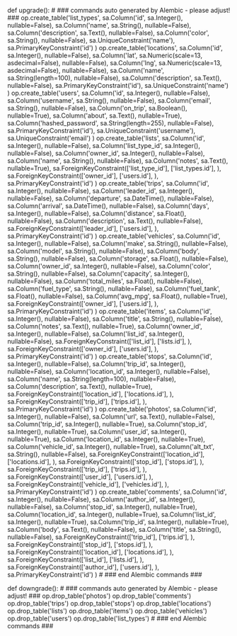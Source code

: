 
def upgrade():
    # ### commands auto generated by Alembic - please adjust! ###
    op.create_table('list_types',
    sa.Column('id', sa.Integer(), nullable=False),
    sa.Column('name', sa.String(), nullable=False),
    sa.Column('description', sa.Text(), nullable=False),
    sa.Column('color', sa.String(), nullable=False),
    sa.UniqueConstraint('name'),
    sa.PrimaryKeyConstraint('id')
    )
    op.create_table('locations',
    sa.Column('id', sa.Integer(), nullable=False),
    sa.Column('lat', sa.Numeric(scale=13, asdecimal=False), nullable=False),
    sa.Column('lng', sa.Numeric(scale=13, asdecimal=False), nullable=False),
    sa.Column('name', sa.String(length=100), nullable=False),
    sa.Column('description', sa.Text(), nullable=False),
    sa.PrimaryKeyConstraint('id'),
    sa.UniqueConstraint('name')
    )
    op.create_table('users',
    sa.Column('id', sa.Integer(), nullable=False),
    sa.Column('username', sa.String(), nullable=False),
    sa.Column('email', sa.String(), nullable=False),
    sa.Column('on_trip', sa.Boolean(), nullable=True),
    sa.Column('about', sa.Text(), nullable=True),
    sa.Column('hashed_password', sa.String(length=255), nullable=False),
    sa.PrimaryKeyConstraint('id'),
    sa.UniqueConstraint('username'),
    sa.UniqueConstraint('email')
    )
    op.create_table('lists',
    sa.Column('id', sa.Integer(), nullable=False),
    sa.Column('list_type_id', sa.Integer(), nullable=False),
    sa.Column('owner_id', sa.Integer(), nullable=False),
    sa.Column('name', sa.String(), nullable=False),
    sa.Column('notes', sa.Text(), nullable=True),
    sa.ForeignKeyConstraint(['list_type_id'], ['list_types.id'], ),
    sa.ForeignKeyConstraint(['owner_id'], ['users.id'], ),
    sa.PrimaryKeyConstraint('id')
    )
    op.create_table('trips',
    sa.Column('id', sa.Integer(), nullable=False),
    sa.Column('leader_id', sa.Integer(), nullable=False),
    sa.Column('departure', sa.DateTime(), nullable=False),
    sa.Column('arrival', sa.DateTime(), nullable=False),
    sa.Column('days', sa.Integer(), nullable=False),
    sa.Column('distance', sa.Float(), nullable=False),
    sa.Column('description', sa.Text(), nullable=False),
    sa.ForeignKeyConstraint(['leader_id'], ['users.id'], ),
    sa.PrimaryKeyConstraint('id')
    )
    op.create_table('vehicles',
    sa.Column('id', sa.Integer(), nullable=False),
    sa.Column('make', sa.String(), nullable=False),
    sa.Column('model', sa.String(), nullable=False),
    sa.Column('body', sa.String(), nullable=False),
    sa.Column('storage', sa.Float(), nullable=False),
    sa.Column('owner_id', sa.Integer(), nullable=False),
    sa.Column('color', sa.String(), nullable=False),
    sa.Column('capacity', sa.Integer(), nullable=False),
    sa.Column('total_miles', sa.Float(), nullable=False),
    sa.Column('fuel_type', sa.String(), nullable=False),
    sa.Column('fuel_tank', sa.Float(), nullable=False),
    sa.Column('avg_mpg', sa.Float(), nullable=True),
    sa.ForeignKeyConstraint(['owner_id'], ['users.id'], ),
    sa.PrimaryKeyConstraint('id')
    )
    op.create_table('items',
    sa.Column('id', sa.Integer(), nullable=False),
    sa.Column('title', sa.String(), nullable=False),
    sa.Column('notes', sa.Text(), nullable=True),
    sa.Column('owner_id', sa.Integer(), nullable=False),
    sa.Column('list_id', sa.Integer(), nullable=False),
    sa.ForeignKeyConstraint(['list_id'], ['lists.id'], ),
    sa.ForeignKeyConstraint(['owner_id'], ['users.id'], ),
    sa.PrimaryKeyConstraint('id')
    )
    op.create_table('stops',
    sa.Column('id', sa.Integer(), nullable=False),
    sa.Column('trip_id', sa.Integer(), nullable=False),
    sa.Column('location_id', sa.Integer(), nullable=False),
    sa.Column('name', sa.String(length=100), nullable=False),
    sa.Column('description', sa.Text(), nullable=True),
    sa.ForeignKeyConstraint(['location_id'], ['locations.id'], ),
    sa.ForeignKeyConstraint(['trip_id'], ['trips.id'], ),
    sa.PrimaryKeyConstraint('id')
    )
    op.create_table('photos',
    sa.Column('id', sa.Integer(), nullable=False),
    sa.Column('url', sa.Text(), nullable=False),
    sa.Column('trip_id', sa.Integer(), nullable=True),
    sa.Column('stop_id', sa.Integer(), nullable=True),
    sa.Column('user_id', sa.Integer(), nullable=True),
    sa.Column('location_id', sa.Integer(), nullable=True),
    sa.Column('vehicle_id', sa.Integer(), nullable=True),
    sa.Column('alt_txt', sa.String(), nullable=False),
    sa.ForeignKeyConstraint(['location_id'], ['locations.id'], ),
    sa.ForeignKeyConstraint(['stop_id'], ['stops.id'], ),
    sa.ForeignKeyConstraint(['trip_id'], ['trips.id'], ),
    sa.ForeignKeyConstraint(['user_id'], ['users.id'], ),
    sa.ForeignKeyConstraint(['vehicle_id'], ['vehicles.id'], ),
    sa.PrimaryKeyConstraint('id')
    )
    op.create_table('comments',
    sa.Column('id', sa.Integer(), nullable=False),
    sa.Column('author_id', sa.Integer(), nullable=False),
    sa.Column('stop_id', sa.Integer(), nullable=True),
    sa.Column('location_id', sa.Integer(), nullable=True),
    sa.Column('list_id', sa.Integer(), nullable=True),
    sa.Column('trip_id', sa.Integer(), nullable=True),
    sa.Column('body', sa.Text(), nullable=False),
    sa.Column('title', sa.String(), nullable=False),
    sa.ForeignKeyConstraint(['trip_id'], ['trips.id'], ),
    sa.ForeignKeyConstraint(['stop_id'], ['stops.id'], ),
    sa.ForeignKeyConstraint(['location_id'], ['locations.id'], ),
    sa.ForeignKeyConstraint(['list_id'], ['lists.id'], ),
    sa.ForeignKeyConstraint(['author_id'], ['users.id'], ),
    sa.PrimaryKeyConstraint('id')
    )
    # ### end Alembic commands ###


def downgrade():
    # ### commands auto generated by Alembic - please adjust! ###
    op.drop_table('photos')
    op.drop_table('comments')
    op.drop_table('trips')
    op.drop_table('stops')
    op.drop_table('locations')
    op.drop_table('lists')
    op.drop_table('items')
    op.drop_table('vehicles')
    op.drop_table('users')
    op.drop_table('list_types')
    # ### end Alembic commands ###
